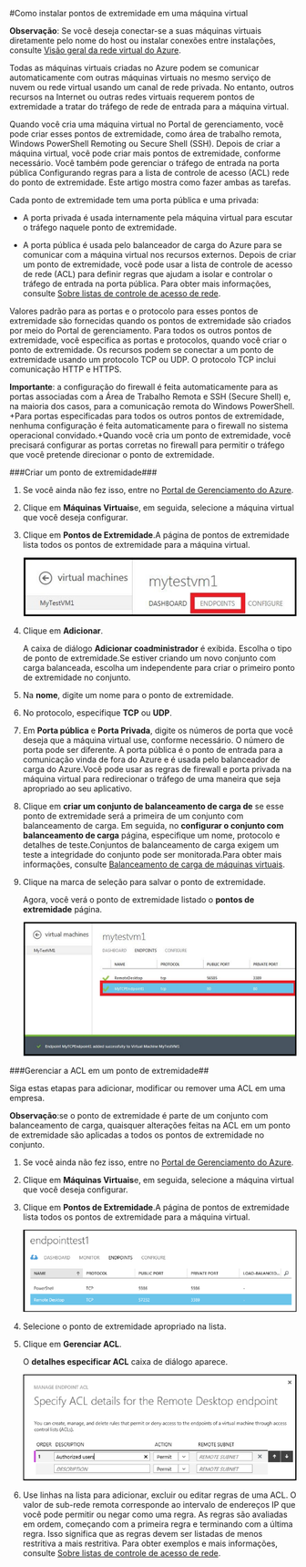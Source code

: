 ﻿<properties urlDisplayName="Set up endpoints" pageTitle="Configurar pontos de extremidade em uma máquina virtual no Azure" metaKeywords="Azure config setup, configuring vm connection" description="Learn how to setup communication with a virtual machine in Azure." metaCanonical="" services="virtual-machines" documentationCenter="" title="" authors="timlt" solutions="" manager="timlt" editor="" />

<tags ms.service="virtual-machines" ms.workload="infrastructure-services" ms.tgt_pltfrm="na" ms.devlang="na" ms.topic="article" ms.date="10/29/2014" ms.author="kathydav" />

#Como instalar pontos de extremidade em uma máquina virtual

**Observação**: Se você deseja conectar-se a suas máquinas virtuais diretamente pelo nome do host ou instalar conexões entre instalações, consulte [Visão geral da rede virtual do Azure](http://go.microsoft.com/fwlink/p/?LinkID=294063).

Todas as máquinas virtuais criadas no Azure podem se comunicar automaticamente com outras máquinas virtuais no mesmo serviço de nuvem ou rede virtual usando um canal de rede privada. No entanto, outros recursos na Internet ou outras redes virtuais requerem pontos de extremidade a tratar do tráfego de rede de entrada para a máquina virtual. 

Quando você cria uma máquina virtual no Portal de gerenciamento, você pode criar esses pontos de extremidade, como área de trabalho remota, Windows PowerShell Remoting ou Secure Shell (SSH). Depois de criar a máquina virtual, você pode criar mais pontos de extremidade, conforme necessário. Você também pode gerenciar o tráfego de entrada na porta pública Configurando regras para a lista de controle de acesso (ACL) rede do ponto de extremidade. Este artigo mostra como fazer ambas as tarefas.

Cada ponto de extremidade tem uma porta pública e uma privada:

- A porta privada é usada internamente pela máquina virtual para escutar o tráfego naquele ponto de extremidade.

- A porta pública é usada pelo balanceador de carga do Azure para se comunicar com a máquina virtual nos recursos externos. Depois de criar um ponto de extremidade, você pode usar a lista de controle de acesso de rede (ACL) para definir regras que ajudam a isolar e controlar o tráfego de entrada na porta pública. Para obter mais informações, consulte [Sobre listas de controle de acesso de rede](http://go.microsoft.com/fwlink/p/?LinkId=303816).

Valores padrão para as portas e o protocolo para esses pontos de extremidade são fornecidas quando os pontos de extremidade são criados por meio do Portal de gerenciamento. Para todos os outros pontos de extremidade, você especifica as portas e protocolos, quando você criar o ponto de extremidade. Os recursos podem se conectar a um ponto de extremidade usando um protocolo TCP ou UDP. O protocolo TCP inclui comunicação HTTP e HTTPS.  

**Importante**: a configuração do firewall é feita automaticamente para as portas associadas com a Área de Trabalho Remota e SSH (Secure Shell) e, na maioria dos casos, para a comunicação remota do Windows PowerShell. +Para portas especificadas para todos os outros pontos de extremidade, nenhuma configuração é feita automaticamente para o firewall no sistema operacional convidado.+Quando você cria um ponto de extremidade, você precisará configurar as portas corretas no firewall para permitir o tráfego que você pretende direcionar o ponto de extremidade.

###Criar um ponto de extremidade###

1. Se você ainda não fez isso, entre no [Portal de Gerenciamento do Azure](http://manage.windowsazure.com).

2. Clique em **Máquinas Virtuais**e, em seguida, selecione a máquina virtual que você deseja configurar.

3. Clique em **Pontos de Extremidade**.A página de pontos de extremidade lista todos os pontos de extremidade para a máquina virtual.

	![Endpoints](./media/virtual-machines-set-up-endpoints/endpointswindows.png)

4.	Clique em **Adicionar**.

	A caixa de diálogo **Adicionar coadministrador** é exibida. Escolha o tipo de ponto de extremidade.Se estiver criando um novo conjunto com carga balanceada, escolha um independente para criar o primeiro ponto de extremidade no conjunto.
	
5. Na **nome**, digite um nome para o ponto de extremidade.

6. No protocolo, especifique **TCP** ou **UDP**.

7. Em **Porta pública** e **Porta Privada**, digite os números de porta que você deseja que a máquina virtual use, conforme necessário. O número de porta pode ser diferente. A porta pública é o ponto de entrada para a comunicação vinda de fora do Azure e é usada pelo balanceador de carga do Azure.Você pode usar as regras de firewall e porta privada na máquina virtual para redirecionar o tráfego de uma maneira que seja apropriado ao seu aplicativo.

8. Clique em **criar um conjunto de balanceamento de carga de** se esse ponto de extremidade será a primeira de um conjunto com balanceamento de carga.  Em seguida, no **configurar o conjunto com balanceamento de carga** página, especifique um nome, protocolo e detalhes de teste.Conjuntos de balanceamento de carga exigem um teste a integridade do conjunto pode ser monitorada.Para obter mais informações, consulte [Balanceamento de carga de máquinas virtuais](http://www.windowsazure.com/pt-br/manage/windows/common-tasks/how-to-load-balance-virtual-machines/).  

9.	Clique na marca de seleção para salvar o ponto de extremidade.

	Agora, você verá o ponto de extremidade listado o **pontos de extremidade** página.

	![Endpoint creation successful](./media/virtual-machines-set-up-endpoints/endpointwindowsnew.png)

###Gerenciar a ACL em um ponto de extremidade##

Siga estas etapas para adicionar, modificar ou remover uma ACL em uma empresa.

**Observação**:se o ponto de extremidade é parte de um conjunto com balanceamento de carga, quaisquer alterações feitas na ACL em um ponto de extremidade são aplicadas a todos os pontos de extremidade no conjunto.

1. Se você ainda não fez isso, entre no [Portal de Gerenciamento do Azure](http://manage.windowsazure.com).

2. Clique em **Máquinas Virtuais**e, em seguida, selecione a máquina virtual que você deseja configurar.

3. Clique em **Pontos de Extremidade**.A página de pontos de extremidade lista todos os pontos de extremidade para a máquina virtual.

    ![ACL list](./media/virtual-machines-set-up-endpoints/EndpointsShowsDefaultEndpointsForVM.png)

4. Selecione o ponto de extremidade apropriado na lista. 

5. Clique em **Gerenciar ACL**.

    O **detalhes especificar ACL** caixa de diálogo aparece.

    ![Specify ACL details](./media/virtual-machines-set-up-endpoints/EndpointACLdetails.png)

6. Use linhas na lista para adicionar, excluir ou editar regras de uma ACL. O valor de sub-rede remota corresponde ao intervalo de endereços IP que você pode permitir ou negar como uma regra. As regras são avaliadas em ordem, começando com a primeira regra e terminando com a última regra. Isso significa que as regras devem ser listadas de menos restritiva a mais restritiva. Para obter exemplos e mais informações, consulte [Sobre listas de controle de acesso de rede](http://go.microsoft.com/fwlink/p/?LinkId=303816).

<!--HONumber=35_1-->
